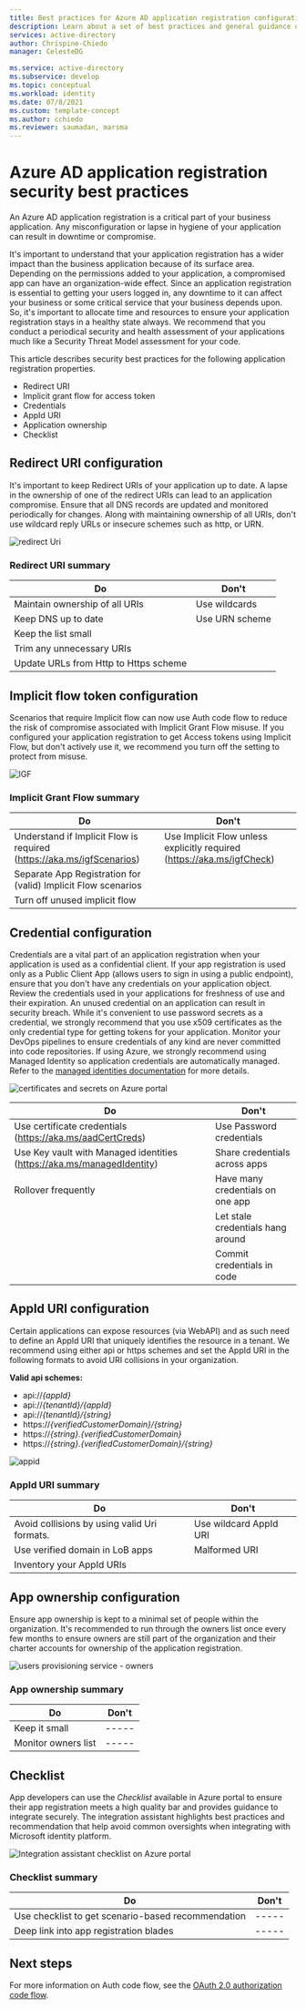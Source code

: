 ```yaml
---
title: Best practices for Azure AD application registration configuration - Microsoft identity platform
description: Learn about a set of best practices and general guidance on Azure AD application registration configuration.
services: active-directory
author: Chrispine-Chiedo
manager: CelesteDG

ms.service: active-directory
ms.subservice: develop
ms.topic: conceptual
ms.workload: identity
ms.date: 07/8/2021
ms.custom: template-concept
ms.author: cchiedo
ms.reviewer: saumadan, marsma
---
```


# Azure AD application registration security best practices

An Azure AD application registration is a critical part of your business application. Any misconfiguration or lapse in hygiene of your application can result in downtime or compromise.

It's important to understand that your application registration has a wider impact than the business application because of its surface area. Depending on the permissions added to your application, a compromised app can have an organization-wide effect.
Since an application registration is essential to getting your users logged in, any downtime to it can affect your business or some critical service that your business depends upon. So, it's important to allocate time and resources to ensure your application registration stays in a healthy state always. We recommend that you conduct a periodical security and health assessment of your applications much like a Security Threat Model assessment for your code.

This article describes security best practices for the following application registration properties.

- Redirect URI
- Implicit grant flow for access token
- Credentials
- AppId URI
- Application ownership
- Checklist

## Redirect URI configuration

It's important to keep Redirect URIs of your application up to date. A lapse in the ownership of one of the redirect URIs can lead to an application compromise. Ensure that all DNS records are updated and monitored periodically for changes. Along with maintaining ownership of all URIs, don't use wildcard reply URLs or insecure schemes such as http, or URN.

![redirect Uri](media/active-directory-application-registration-best-practices/redirect-uri.png)

### Redirect URI summary

| Do                                    | Don't          |
| ------------------------------------- | -------------- |
| Maintain ownership of all URIs        | Use wildcards  |
| Keep DNS up to date                   | Use URN scheme |
| Keep the list small                   |                |
| Trim any unnecessary URIs             |                |
| Update URLs from Http to Https scheme |                |

## Implicit flow token configuration

Scenarios that require Implicit flow can now use Auth code flow to reduce the risk of compromise associated with Implicit Grant Flow misuse. If you configured your application registration to get Access tokens using Implicit Flow, but don't actively use it, we recommend you turn off the setting to protect from misuse.

![IGF](media/active-directory-application-registration-best-practices/implict-grant-flow.png)

### Implicit Grant Flow summary

| Do                                                                    | Don't                                                                  |
| --------------------------------------------------------------------- | ---------------------------------------------------------------------- |
| Understand if Implicit Flow is required (https://aka.ms/igfScenarios) | Use Implicit Flow unless explicitly required (https://aka.ms/igfCheck) |
| Separate App Registration for (valid) Implicit Flow scenarios                  |                                                                        |
| Turn off unused implicit flow                                         |                                                                        |

## Credential configuration

Credentials are a vital part of an application registration when your application is used as a confidential client. If your app registration is used only as a Public Client App (allows users to sign in using a public endpoint), ensure that you don't have any credentials on your application object. Review the credentials used in your applications for freshness of use and their expiration. An unused credential on an application can result in security breach.
While it's convenient to use password secrets as a credential, we strongly recommend that you use x509 certificates as the only credential type for getting tokens for your application. Monitor your DevOps pipelines to ensure credentials of any kind are never committed into code repositories. If using Azure, we strongly recommend using Managed Identity so application credentials are automatically managed. Refer to the [managed identities documentation](../managed-identities-azure-resources/overview.md) for more details.

![certificates and secrets on Azure portal](media/active-directory-application-registration-best-practices/credentials.png)

| Do                                                                     | Don't                             |
| ---------------------------------------------------------------------- | --------------------------------- |
| Use certificate credentials (https://aka.ms/aadCertCreds)              | Use Password credentials          |
| Use Key vault with Managed identities (https://aka.ms/managedIdentity) | Share credentials across apps     |
| Rollover frequently                                                    | Have many credentials on one app  |
|                                                                        | Let stale credentials hang around |
|                                                                        | Commit credentials in code        |

## AppId URI configuration

Certain applications can expose resources (via WebAPI) and as such need to define an AppId URI that uniquely identifies the resource in a tenant. We recommend using either api or https schemes and set the AppId URI in the following formats to avoid URI collisions in your organization.

**Valid api schemes:**

- api://_{appId}_
- api://_{tenantId}/{appId}_
- api://_{tenantId}/{string}_
- https://_{verifiedCustomerDomain}/{string}_
- https://_{string}.{verifiedCustomerDomain}_
- https://_{string}.{verifiedCustomerDomain}/{string}_

![appid](media/active-directory-application-registration-best-practices/appid-uri.png)

### AppId URI summary

| Do                                           | Don't                  |
| -------------------------------------------- | ---------------------- |
| Avoid collisions by using valid Uri formats. | Use wildcard AppId URI |
| Use verified domain in LoB apps              | Malformed URI          |
| Inventory your AppId URIs                    |                        |

## App ownership configuration

Ensure app ownership is kept to a minimal set of people within the organization. It's recommended to run through the owners list once every few months to ensure owners are still part of the organization and their charter accounts for ownership of the application registration.

![users provisioning service - owners](media/active-directory-application-registration-best-practices/app-ownership.png)

### App ownership summary

| Do                  | Don't |
| ------------------- | ----- |
| Keep it small       | ----- |
| Monitor owners list | ----- |

## Checklist

App developers can use the _Checklist_ available in Azure portal to ensure their app registration meets a high quality bar and provides guidance to integrate securely. The integration assistant highlights best practices and recommendation that help avoid common oversights when integrating with Microsoft identity platform.

![Integration assistant checklist on Azure portal](media/active-directory-application-registration-best-practices/checklist.png)

### Checklist summary

| Do                                                 | Don't |
| -------------------------------------------------- | ----- |
| Use checklist to get scenario-based recommendation | ----- |
| Deep link into app registration blades             | ----- |


## Next steps
For more information on Auth code flow, see the [OAuth 2.0 authorization code flow](./v2-oauth2-auth-code-flow.md).